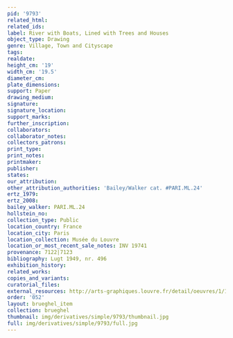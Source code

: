 ```yaml
---
pid: '9793'
related_html: 
related_ids: 
label: River with Boats, Lined with Trees and Houses
object_type: Drawing
genre: Village, Town and Cityscape
tags: 
realdate: 
height_cm: '19'
width_cm: '19.5'
diameter_cm: 
plate_dimensions: 
support: Paper
drawing_medium: 
signature: 
signature_location: 
support_marks: 
further_inscription: 
collaborators: 
collaborator_notes: 
collectors_patrons: 
print_type: 
print_notes: 
printmaker: 
publisher: 
states: 
our_attribution: 
other_attribution_authorities: 'Bailey/Walker cat. #PARI.ML.24'
ertz_1979: 
ertz_2008: 
bailey_walker: PARI.ML.24
hollstein_no: 
collection_type: Public
location_country: France
location_city: Paris
location_collection: Musée du Louvre
location_or_most_recent_sale_notes: INV 19741
provenance: 7122|7123
bibliography: Lugt 1949, nr. 496
exhibition_history: 
related_works: 
copies_and_variants: 
curatorial_files: 
external_resources: http://arts-graphiques.louvre.fr/detail/oeuvres/1/109883-Riviere-avec-des-barques-et-des-cannots-bordee-darbres-et-de-maisons
order: '052'
layout: brueghel_item
collection: brueghel
thumbnail: img/derivatives/simple/9793/thumbnail.jpg
full: img/derivatives/simple/9793/full.jpg
---
```

